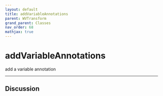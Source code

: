 ```yaml
---
layout: default
title: addVariableAnnotations
parent: WVTransform
grand_parent: Classes
nav_order: 68
mathjax: true
---
```


#  addVariableAnnotations

add a variable annotation


---

## Discussion

  
